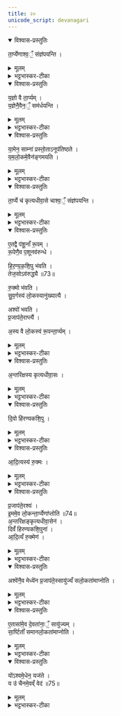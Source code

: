 ```yaml
---
title: २०
unicode_script: devanagari
---
```

<details open><summary>विश्वास-प्रस्तुतिः</summary>

ता॒र्प्येणाश्व॒ँ॒ संज्ञ॑पयन्ति ।   
</details>

<details><summary>मूलम्</summary>

ता॒र्प्येणाश्व॒ँ॒ संज्ञ॑पयन्ति ।   
</details>

<details><summary>भट्टभास्कर-टीका</summary>

1तार्प्येणेत्यादि ॥ तार्प्यं घृताक्तं कम्बळं तेन संज्ञपयन्ति मारयन्ति । 'ज्ञप मारणादौ' ।   
</details>

<details open><summary>विश्वास-प्रस्तुतिः</summary>

य॒ज्ञो वै ता॒र्प्यम् ।   
य॒ज्ञेनै॒वैन॒ँ॒ सम॑र्धयन्ति ।   
</details>

<details><summary>मूलम्</summary>

य॒ज्ञो वै ता॒र्प्यम् ।   
य॒ज्ञेनै॒वैन॒ँ॒ सम॑र्धयन्ति ।   
</details>

<details><summary>भट्टभास्कर-टीका</summary>

यज्ञो वा इति । प्रधानसाधनत्वात् ।   
</details>

<details open><summary>विश्वास-प्रस्तुतिः</summary>

या॒मेन॒ साम्ना॑ प्रस्तो॒ताऽनूप॑तिष्ठते ।   
य॒म॒लो॒कमे॒वैन॑ङ्गमयति ।   
</details>

<details><summary>मूलम्</summary>

या॒मेन॒ साम्ना॑ प्रस्तो॒ताऽनूप॑तिष्ठते ।   
य॒म॒लो॒कमे॒वैन॑ङ्गमयति ।   
</details>

<details><summary>भट्टभास्कर-टीका</summary>

यामेन यमसंबन्धिना पितृमेधप्रयोज्येन अनूपतिष्ठते । संज्ञप्यमानमश्वं पार्श्वत उपतिष्ठते ॥
</details>

<details open><summary>विश्वास-प्रस्तुतिः</summary>

ता॒र्प्ये च॑ कृत्यधीवा॒से चाश्व॒ँ॒ संज्ञ॑पयन्ति ।   
</details>

<details><summary>मूलम्</summary>

ता॒र्प्ये च॑ कृत्यधीवा॒से चाश्व॒ँ॒ संज्ञ॑पयन्ति ।   
</details>

<details><summary>भट्टभास्कर-टीका</summary>

2तार्प्ये चेत्यादि ॥ तार्प्यं प्रथमं संस्तीर्य, तत उपरि कत्त्यधीवासं कृत्त्यात्मकमधिवासं छादनपटमास्तीर्य, तत उपरि हिरण्यकशिपु हिरण्मयं कशिपु आस्तरणपटमास्तीर्य तत उपरि रुक्मं शतपलिकं स्वर्णशकलं निधाय, तत उपरि अश्वं संज्ञपयन्ति ॥
</details>

<details open><summary>विश्वास-प्रस्तुतिः</summary>

ए॒तद्वै प॑शू॒नाँ रू॒पम् ।  
रू॒पेणै॒व प॒शूनव॑रुन्धे ।   

हि॒र॒ण्य॒क॒शि॒पु भ॑वति ।   
तेज॒सोऽव॑रुद्ध्यै ॥73॥  

रु॒क्मो भ॑वति ।   
सु॒व॒र्गस्य॑ लो॒कस्यानु॑ख्यात्यै ।   

अश्वो॑ भवति ।  
प्र॒जाप॑ते॒राप्त्यै॑ ।   

अ॒स्य वै लो॒कस्य॑ रू॒पन्ता॒र्प्यम् ।   
</details>

<details><summary>मूलम्</summary>

ए॒तद्वै प॑शू॒नाँ रू॒पम् ।  
रू॒पेणै॒व प॒शूनव॑रुन्धे ।   

हि॒र॒ण्य॒क॒शि॒पु भ॑वति ।   
तेज॒सोऽव॑रुद्ध्यै ॥73॥  

रु॒क्मो भ॑वति ।   
सु॒व॒र्गस्य॑ लो॒कस्यानु॑ख्यात्यै ।   

अश्वो॑ भवति ।  
प्र॒जाप॑ते॒राप्त्यै॑ ।   

अ॒स्य वै लो॒कस्य॑ रू॒पन्ता॒र्प्यम् ।   
</details>

<details><summary>भट्टभास्कर-टीका</summary>

3अस्य लोकस्य रूपं तार्प्यं अधोभावात् ।   
</details>

<details open><summary>विश्वास-प्रस्तुतिः</summary>

अ॒न्तरि॑क्षस्य कृत्यधीवा॒सः ।   
</details>

<details><summary>मूलम्</summary>

अ॒न्तरि॑क्षस्य कृत्यधीवा॒सः ।   
</details>

<details><summary>भट्टभास्कर-टीका</summary>

कृत्यधीवासोऽन्तरिक्षस्य रूपं द्वितीयत्वात् ।   
</details>

<details open><summary>विश्वास-प्रस्तुतिः</summary>

दि॒वो हि॑रण्यकशि॒पु ।   
</details>

<details><summary>मूलम्</summary>

दि॒वो हि॑रण्यकशि॒पु ।   
</details>

<details><summary>भट्टभास्कर-टीका</summary>

दिवो रूपं हिरण्यकशिपु तृतीयत्वात् ।   
</details>

<details open><summary>विश्वास-प्रस्तुतिः</summary>

आ॒दि॒त्यस्य॑ रु॒क्मः ।   
</details>

<details><summary>मूलम्</summary>

आ॒दि॒त्यस्य॑ रु॒क्मः ।   
</details>

<details><summary>भट्टभास्कर-टीका</summary>

आदित्यस्य रूपं रुक्मः रोचनशीलत्वात् ।   
</details>

<details open><summary>विश्वास-प्रस्तुतिः</summary>

प्र॒जाप॑ते॒रश्वः॑ ।   
इ॒ममे॒व लो॒कन्ता॒र्प्येणा॑प्तोति ॥74॥  
अ॒न्तरि॑क्षङ्कृत्यधीवा॒सेन॑ ।   
दिवँ॑ हिरण्यकशि॒पुना॑ ।   
आ॒दि॒त्यँ रु॒क्मेण॑ ।   
</details>

<details><summary>मूलम्</summary>

प्र॒जाप॑ते॒रश्वः॑ ।   
इ॒ममे॒व लो॒कन्ता॒र्प्येणा॑प्तोति ॥74॥  
अ॒न्तरि॑क्षङ्कृत्यधीवा॒सेन॑ ।   
दिवँ॑ हिरण्यकशि॒पुना॑ ।   
आ॒दि॒त्यँ रु॒क्मेण॑ ।   
</details>

<details><summary>भट्टभास्कर-टीका</summary>

प्रजापतेः रूपमश्वः प्रजापत्यक्षिपरिणामत्वात् ।   
</details>

<details open><summary>विश्वास-प्रस्तुतिः</summary>

अश्वे॑नै॒व मेध्ये॑न प्र॒जाप॑ते॒स्सायु॑ज्यँ सलो॒कता॑माप्नोति ।   
</details>

<details><summary>मूलम्</summary>

अश्वे॑नै॒व मेध्ये॑न प्र॒जाप॑ते॒स्सायु॑ज्यँ सलो॒कता॑माप्नोति ।   
</details>

<details><summary>भट्टभास्कर-टीका</summary>

सायुज्यं सयुक्त्वं ऐक्यम् । सलोकतां समानलोकताम् ।   
</details>

<details open><summary>विश्वास-प्रस्तुतिः</summary>

ए॒तासा॑मे॒व दे॒वता॑ना॒ँ॒ सायु॑ज्यम् ।   
सा॒र्ष्टिताँ॑ समानलो॒कता॑माप्नोति ।  
</details>

<details><summary>मूलम्</summary>

ए॒तासा॑मे॒व दे॒वता॑ना॒ँ॒ सायु॑ज्यम् ।   
सा॒र्ष्टिताँ॑ समानलो॒कता॑माप्नोति ।  
</details>

<details><summary>भट्टभास्कर-टीका</summary>

एतासामेव देवतानां सायुज्यमैक्यम् । सार्ष्टितां समानवीर्यत्वं समानलोकतां चाप्नोति ।   
</details>

<details open><summary>विश्वास-प्रस्तुतिः</summary>

यो॑ऽश्वमे॒धेन॒ यज॑ते ।   
य उ॑ चैनमे॒वव्ँ वेद॑ ॥75॥  
</details>

<details><summary>मूलम्</summary>

यो॑ऽश्वमे॒धेन॒ यज॑ते ।   
य उ॑ चैनमे॒वव्ँ वेद॑ ॥75॥  
</details>

<details><summary>भट्टभास्कर-टीका</summary>

योऽश्वमेधेन यजते, यश्चैनं एवंमहिमानं वेदैव न यजते सोऽप्युक्तफलभागिति । ऋच्छ गतीन्द्रियप्रळयमूर्तिभावेषु, क्तिनि समानस्य सभावः, वर्णविकारश्छान्दसः ॥


इति तृतीये नवमं विंशोऽनुवाकः ॥  

</details>

